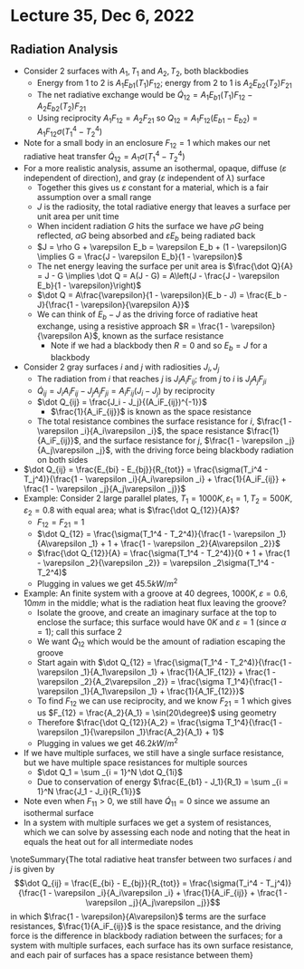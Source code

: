 # Lecture 35, Dec 6, 2022

## Radiation Analysis

* Consider 2 surfaces with $A_1, T_1$ and $A_2, T_2$, both blackbodies
	* Energy from 1 to 2 is $A_1E_{b1}(T_1)F_{12}$; energy from 2 to 1 is $A_2E_{b2}(T_2)F_{21}$
	* The net radiative exchange would be $\dot Q_{12} = A_1E_{b1}(T_1)F_{12} - A_2E_{b2}(T_2)F_{21}$
	* Using reciprocity $A_1F_{12} = A_2F_{21}$ so $Q_{12} = A_1F_{12}(E_{b1} - E_{b2}) = A_1F_{12}\sigma(T_1^4 - T_2^4)$
* Note for a small body in an enclosure $F_{12} = 1$ which makes our net radiative heat transfer $\dot Q_{12} = A_1\sigma(T_1^4 - T_2^4)$
* For a more realistic analysis, assume an isothermal, opaque, diffuse ($\varepsilon$ independent of direction), and gray ($\varepsilon$ independent of $\lambda$) surface
	* Together this gives us $\varepsilon$ constant for a material, which is a fair assumption over a small range
	* $J$ is the radiosity, the total radiative energy that leaves a surface per unit area per unit time
	* When incident radiation $G$ hits the surface we have $\rho G$ being reflected, $\alpha G$ being absorbed and $\varepsilon E_b$ being radiated back
	* $J = \rho G + \varepsilon E_b = \varepsilon E_b + (1 - \varepsilon)G \implies G = \frac{J - \varepsilon E_b}{1 - \varepsilon}$
	* The net energy leaving the surface per unit area is $\frac{\dot Q}{A} = J - G \implies \dot Q = A(J - G) = A\left(J - \frac{J - \varepsilon E_b}{1 - \varepsilon}\right)$
	* $\dot Q = A\frac{\varepsilon}{1 - \varepsilon}(E_b - J) = \frac{E_b - J}{\frac{1 - \varepsilon}{\varepsilon A}}$
	* We can think of $E_b - J$ as the driving force of radiative heat exchange, using a resistive approach $R = \frac{1 - \varepsilon}{\varepsilon A}$, known as the surface resistance
		* Note if we had a blackbody then $R = 0$ and so $E_b = J$ for a blackbody
* Consider 2 gray surfaces $i$ and $j$ with radiosities $J_i, J_j$
	* The radiation from $i$ that reaches $j$ is $J_iA_iF_{ij}$; from $j$ to $i$ is $J_jA_jF_{ji}$
	* $\dot Q_{ij} = J_iA_iF_{ij} - J_jA_jF_{ji} = A_iF_{ij}(J_i - J_j)$ by reciprocity
	* $\dot Q_{ij} = \frac{J_i - J_j}{(A_iF_{ij})^{-1}}$
		* $\frac{1}{A_iF_{ij}}$ is known as the space resistance
	* The total resistance combines the surface resistance for $i$, $\frac{1 - \varepsilon _i}{A_i\varepsilon _i}$, the space resistance $\frac{1}{A_iF_{ij}}$, and the surface resistance for $j$, $\frac{1 - \varepsilon _j}{A_j\varepsilon _j}$, with the driving force being blackbody radiation on both sides
* $\dot Q_{ij} = \frac{E_{bi} - E_{bj}}{R_{tot}} = \frac{\sigma(T_i^4 - T_j^4)}{\frac{1 - \varepsilon _i}{A_i\varepsilon _i} + \frac{1}{A_iF_{ij}} + \frac{1 - \varepsilon _j}{A_j\varepsilon _j}}$
* Example: Consider 2 large parallel plates, $T_1 = 1000\si{K}, \varepsilon _1 = 1, T_2 = 500\si{K}, \varepsilon _2 = 0.8$ with equal area; what is $\frac{\dot Q_{12}}{A}$?
	* $F_{12} = F_{21} = 1$
	* $\dot Q_{12} = \frac{\sigma(T_1^4 - T_2^4)}{\frac{1 - \varepsilon _1}{A\varepsilon _1} + 1 + \frac{1 - \varepsilon _2}{A\varepsilon _2}}$
	* $\frac{\dot Q_{12}}{A} = \frac{\sigma(T_1^4 - T_2^4)}{0 + 1 + \frac{1 - \varepsilon _2}{\varepsilon _2}} = \varepsilon _2\sigma(T_1^4 - T_2^4)$
	* Plugging in values we get $45.5\si{kW/m^2}$
* Example: An finite system with a groove at 40 degrees, $1000\si{K}, \varepsilon = 0.6, 10\si{mm}$ in the middle; what is the radiation heat flux leaving the groove?
	* Isolate the groove, and create an imaginary surface at the top to enclose the surface; this surface would have $0\si{K}$ and $\varepsilon = 1$ (since $\alpha = 1$); call this surface 2
	* We want $\dot Q_{12}$ which would be the amount of radiation escaping the groove
	* Start again with $\dot Q_{12} = \frac{\sigma(T_1^4 - T_2^4)}{\frac{1 - \varepsilon _1}{A_1\varepsilon _1} + \frac{1}{A_1F_{12}} + \frac{1 - \varepsilon _2}{A_2\varepsilon _2}} = \frac{\sigma T_1^4}{\frac{1 - \varepsilon _1}{A_1\varepsilon _1} + \frac{1}{A_1F_{12}}}$
	* To find $F_{12}$ we can use reciprocity, and we know $F_{21} = 1$ which gives us $F_{12} = \frac{A_2}{A_1} = \sin(20\degree)$ using geometry
	* Therefore $\frac{\dot Q_{12}}{A_2} = \frac{\sigma T_1^4}{\frac{1 - \varepsilon _1}{\varepsilon _1}\frac{A_2}{A_1} + 1}$
	* Plugging in values we get $46.2\si{kW/m^2}$
* If we have multiple surfaces, we still have a single surface resistance, but we have multiple space resistances for multiple sources
	* $\dot Q_1 = \sum _{i = 1}^N \dot Q_{1i}$
	* Due to conservation of energy $\frac{E_{b1} - J_1}{R_1} = \sum _{i = 1}^N \frac{J_1 - J_i}{R_{1i}}$
* Note even when $F_{11} > 0$, we still have $\dot Q_{11} = 0$ since we assume an isothermal surface
* In a system with multiple surfaces we get a system of resistances, which we can solve by assessing each node and noting that the heat in equals the heat out for all intermediate nodes

\noteSummary{The total radiative heat transfer between two surfaces $i$ and $j$ is given by $$\dot Q_{ij} = \frac{E_{bi} - E_{bj}}{R_{tot}} = \frac{\sigma(T_i^4 - T_j^4)}{\frac{1 - \varepsilon _i}{A_i\varepsilon _i} + \frac{1}{A_iF_{ij}} + \frac{1 - \varepsilon _j}{A_j\varepsilon _j}}$$ in which $\frac{1 - \varepsilon}{A\varepsilon}$ terms are the surface resistances, $\frac{1}{A_iF_{ij}}$ is the space resistance, and the driving force is the difference in blackbody radiation between the surfaces; for a system with multiple surfaces, each surface has its own surface resistance, and each pair of surfaces has a space resistance between them}

